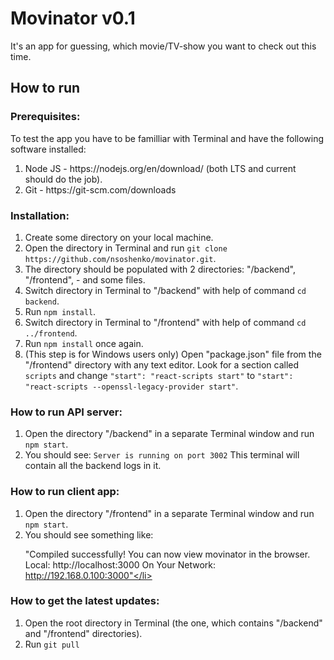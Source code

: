<h1>Movinator v0.1</h1>
It's an app for guessing, which movie/TV-show you want to check out this time.

<h2>How to run</h2>
<h3>Prerequisites:</h3>
To test the app you have to be familliar with Terminal and have the following software installed:
<ol>
  <li>Node JS - https://nodejs.org/en/download/ (both LTS and current should do the job).</li>
  <li>Git - https://git-scm.com/downloads</li>
</ol>

<h3>Installation:</h3>
<ol>
  <li>Create some directory on your local machine.</li>
  <li>Open the directory in Terminal and run <code>git clone https://github.com/nsoshenko/movinator.git</code>.</li>
  <li>The directory should be populated with 2 directories: "/backend", "/frontend", - and some files.</li>
  <li>Switch directory in Terminal to "/backend" with help of command <code>cd backend</code>.</li>
  <li>Run <code>npm install</code>.</li>
  <li>Switch directory in Terminal to "/frontend" with help of command <code>cd ../frontend</code>.</li>
  <li>Run <code>npm install</code> once again.</li>
  <li>(This step is for Windows users only) Open "package.json" file from the "/frontend" directory with any text editor.
   Look for a section called <code>scripts</code> and change <code>"start": "react-scripts start"</code> to <code>"start": "react-scripts --openssl-legacy-provider start"</code>.</li>
</ol>

<h3>How to run API server:</h3>
<ol>
  <li>Open the directory "/backend" in a separate Terminal window and run <code>npm start</code>.</li>
  <li>You should see: <code>Server is running on port 3002</code>
  This terminal will contain all the backend logs in it.</li>
</ol>

<h3>How to run client app:</h3>
<ol>
  <li>Open the directory "/frontend" in a separate Terminal window and run <code>npm start</code>.</li>
  <li>You should see something like:

  "Compiled successfully!
  You can now view movinator in the browser.
  Local: http://localhost:3000
  On Your Network: http://192.168.0.100:3000"</li>
</ol>

<h3>How to get the latest updates:</h3>
<ol>
  <li>Open the root directory in Terminal (the one, which contains "/backend" and "/frontend" directories).</li>
  <li>Run <code>git pull</code></li>
</ol>